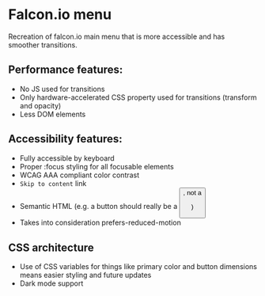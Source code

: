 # Falcon.io menu
Recreation of falcon.io main menu that is more accessible and has smoother transitions.

## Performance features:
 - No JS used for transitions
 - Only hardware-accelerated CSS property used for transitions (transform and opacity)
 - Less DOM elements

## Accessibility features:
 - Fully accessible by keyboard
 - Proper :focus styling for all focusable elements
 - WCAG AAA compliant color contrast
 - `Skip to content` link
 - Semantic HTML (e.g. a button should really be a <button>, not a <p>)
 - Takes into consideration prefers-reduced-motion

## CSS architecture
 - Use of CSS variables for things like primary color and button dimensions means easier styling and future updates
 - Dark mode support